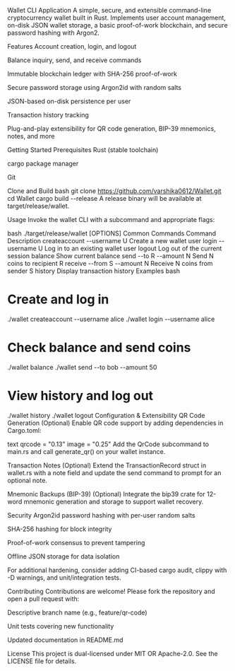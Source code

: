 Wallet CLI Application
A simple, secure, and extensible command-line cryptocurrency wallet built in Rust.
Implements user account management, on-disk JSON wallet storage, a basic proof-of-work blockchain, and secure password hashing with Argon2.

Features
Account creation, login, and logout

Balance inquiry, send, and receive commands

Immutable blockchain ledger with SHA-256 proof-of-work

Secure password storage using Argon2id with random salts

JSON-based on-disk persistence per user

Transaction history tracking

Plug-and-play extensibility for QR code generation, BIP-39 mnemonics, notes, and more

Getting Started
Prerequisites
Rust (stable toolchain)

cargo package manager

Git

Clone and Build
bash
git clone https://github.com/varshika0612/Wallet.git
cd Wallet
cargo build --release
A release binary will be available at target/release/wallet.

Usage
Invoke the wallet CLI with a subcommand and appropriate flags:

bash
./target/release/wallet <COMMAND> [OPTIONS]
Common Commands
Command	Description
createaccount --username U	Create a new wallet user
login --username U	Log in to an existing wallet user
logout	Log out of the current session
balance	Show current balance
send --to R --amount N	Send N coins to recipient R
receive --from S --amount N	Receive N coins from sender S
history	Display transaction history
Examples
bash
# Create and log in
./wallet createaccount --username alice
./wallet login --username alice

# Check balance and send coins
./wallet balance
./wallet send --to bob --amount 50

# View history and log out
./wallet history
./wallet logout
Configuration & Extensibility
QR Code Generation
(Optional) Enable QR code support by adding dependencies in Cargo.toml:

text
qrcode = "0.13"
image  = "0.25"
Add the QrCode subcommand to main.rs and call generate_qr() on your wallet instance.

Transaction Notes
(Optional) Extend the TransactionRecord struct in wallet.rs with a note field and update the send command to prompt for an optional note.

Mnemonic Backups (BIP-39)
(Optional) Integrate the bip39 crate for 12-word mnemonic generation and storage to support wallet recovery.

Security
Argon2id password hashing with per-user random salts

SHA-256 hashing for block integrity

Proof-of-work consensus to prevent tampering

Offline JSON storage for data isolation

For additional hardening, consider adding CI-based cargo audit, clippy with -D warnings, and unit/integration tests.

Contributing
Contributions are welcome! Please fork the repository and open a pull request with:

Descriptive branch name (e.g., feature/qr-code)

Unit tests covering new functionality

Updated documentation in README.md

License
This project is dual-licensed under MIT OR Apache-2.0. See the LICENSE file for details.

